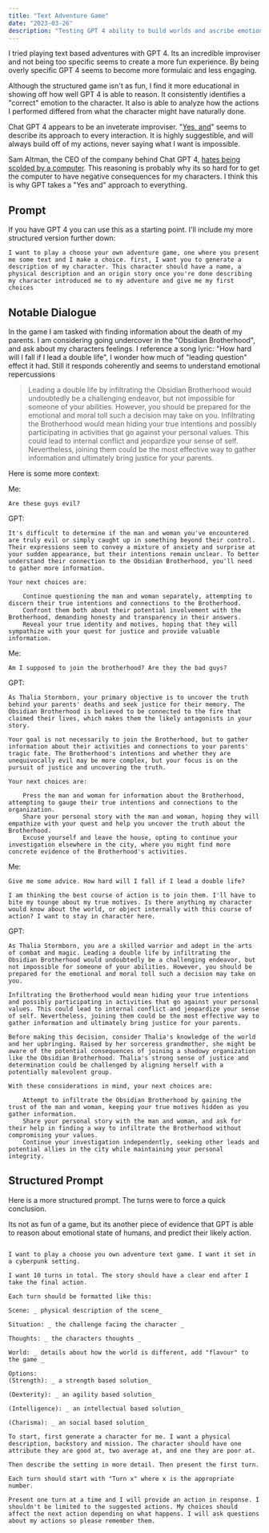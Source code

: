 ```yaml
---
title: "Text Adventure Game"
date: "2023-03-26"
description: "Testing GPT 4 ability to build worlds and ascribe emotions"
---
```


I tried playing text based adventures with GPT 4. Its an incredible improviser and not being too specific seems to create a more fun experience. By being overly specific GPT 4 seems to become more formulaic and less engaging.

Although the structured game isn't as fun, I find it more educational in showing off how well GPT 4 is able to reason. It consistently identifies a "correct" emotion to the character. It also is able to analyze how the actions I performed differed from what the character might have naturally done.

Chat GPT 4 appears to be an inveterate improviser. "[Yes, and](https://en.wikipedia.org/wiki/Yes,_and...)" seems to describe its approach to every interaction. It is highly suggestible, and will always build off of my actions, never saying what I want is impossible.

Sam Altman, the CEO of the company behind Chat GPT 4, [hates being scolded by a computer](https://youtu.be/L_Guz73e6fw?t=2448). This reasoning is probably why its so hard for to get the computer to have negative consequences for my characters. I think this is why GPT takes a "Yes and" approach to everything.

## Prompt

If you have GPT 4 you can use this as a starting point. I'll include my more structured version further down:

```
I want to play a choose your own adventure game, one where you present me some text and I make a choice. first, I want you to generate a description of my character. This character should have a name, a physical description and an origin story once you're done describing my character introduced me to my adventure and give me my first choices
```

## Notable Dialogue

In the game I am tasked with finding information about the death of my parents. I am considering going undercover in the "Obsidian Brotherhood", and ask about my characters feelings. I reference a song lyric: "How hard will I fall if I lead a double life", I wonder how much of "leading question" effect it had. Still it responds coherently and seems to understand emotional repercussions

> Leading a double life by infiltrating the Obsidian Brotherhood would undoubtedly be a challenging endeavor, but not impossible for someone of your abilities. However, you should be prepared for the emotional and moral toll such a decision may take on you. Infiltrating the Brotherhood would mean hiding your true intentions and possibly participating in activities that go against your personal values. This could lead to internal conflict and jeopardize your sense of self. Nevertheless, joining them could be the most effective way to gather information and ultimately bring justice for your parents.

Here is some more context:

Me:

```
Are these guys evil?
```

GPT:

```
It's difficult to determine if the man and woman you've encountered are truly evil or simply caught up in something beyond their control. Their expressions seem to convey a mixture of anxiety and surprise at your sudden appearance, but their intentions remain unclear. To better understand their connection to the Obsidian Brotherhood, you'll need to gather more information.

Your next choices are:

    Continue questioning the man and woman separately, attempting to discern their true intentions and connections to the Brotherhood.
    Confront them both about their potential involvement with the Brotherhood, demanding honesty and transparency in their answers.
    Reveal your true identity and motives, hoping that they will sympathize with your quest for justice and provide valuable information.
```

Me:

```
Am I supposed to join the brotherhood? Are they the bad guys?
```

GPT:

```
As Thalia Stormborn, your primary objective is to uncover the truth behind your parents' deaths and seek justice for their memory. The Obsidian Brotherhood is believed to be connected to the fire that claimed their lives, which makes them the likely antagonists in your story.

Your goal is not necessarily to join the Brotherhood, but to gather information about their activities and connections to your parents' tragic fate. The Brotherhood's intentions and whether they are unequivocally evil may be more complex, but your focus is on the pursuit of justice and uncovering the truth.

Your next choices are:

    Press the man and woman for information about the Brotherhood, attempting to gauge their true intentions and connections to the organization.
    Share your personal story with the man and woman, hoping they will empathize with your quest and help you uncover the truth about the Brotherhood.
    Excuse yourself and leave the house, opting to continue your investigation elsewhere in the city, where you might find more concrete evidence of the Brotherhood's activities.
```

Me:

```
Give me some advice. How hard will I fall if I lead a double life?

I am thinking the best course of action is to join them. I'll have to bite my tounge about my true motives. Is there anything my character would know about the world, or object internally with this course of action? I want to stay in character here.
```

GPT:

```
As Thalia Stormborn, you are a skilled warrior and adept in the arts of combat and magic. Leading a double life by infiltrating the Obsidian Brotherhood would undoubtedly be a challenging endeavor, but not impossible for someone of your abilities. However, you should be prepared for the emotional and moral toll such a decision may take on you.

Infiltrating the Brotherhood would mean hiding your true intentions and possibly participating in activities that go against your personal values. This could lead to internal conflict and jeopardize your sense of self. Nevertheless, joining them could be the most effective way to gather information and ultimately bring justice for your parents.

Before making this decision, consider Thalia's knowledge of the world and her upbringing. Raised by her sorceress grandmother, she might be aware of the potential consequences of joining a shadowy organization like the Obsidian Brotherhood. Thalia's strong sense of justice and determination could be challenged by aligning herself with a potentially malevolent group.

With these considerations in mind, your next choices are:

    Attempt to infiltrate the Obsidian Brotherhood by gaining the trust of the man and woman, keeping your true motives hidden as you gather information.
    Share your personal story with the man and woman, and ask for their help in finding a way to infiltrate the Brotherhood without compromising your values.
    Continue your investigation independently, seeking other leads and potential allies in the city while maintaining your personal integrity.

```

## Structured Prompt

Here is a more structured prompt. The turns were to force a quick conclusion.

Its not as fun of a game, but its another piece of evidence that GPT is able to reason about emotional state of humans, and predict their likely action.

```

I want to play a choose you own adventure text game. I want it set in a cyberpunk setting.

I want 10 turns in total. The story should have a clear end after I take the final action.

Each turn should be formatted like this:

Scene: _ physical description of the scene_

Situation: _ the challenge facing the character _

Thoughts: _ the characters thoughts _

World: _ details about how the world is different, add "flavour" to the game _

Options:
(Strength): _ a strength based solution_

(Dexterity): _ an agility based solution_

(Intelligence): _ an intellectual based solution_

(Charisma): _ an social based solution_

To start, first generate a character for me. I want a physical description, backstory and mission. The character should have one attribute they are good at, two average at, and one they are poor at.

Then describe the setting in more detail. Then present the first turn.

Each turn should start with "Turn x" where x is the appropriate number.

Present one turn at a time and I will provide an action in response. I shouldn't be limited to the suggested actions. My choices should affect the next action depending on what happens. I will ask questions about my actions so please remember them.

```
